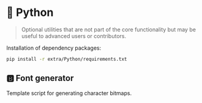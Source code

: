 # 🐍 Python

> Optional utilities that are not part of the core functionality but may be useful to advanced users or contributors.

Installation of dependency packages:

```bash
pip install -r extra/Python/requirements.txt
```

## 🅱️ Font generator

Template script for generating character bitmaps.
